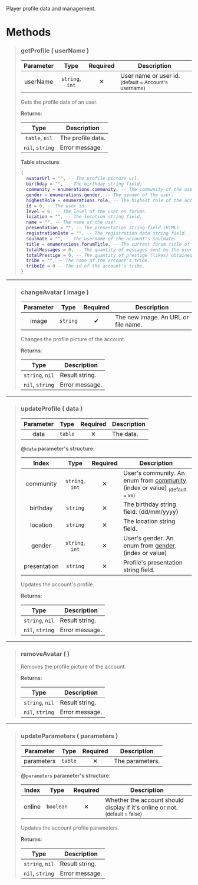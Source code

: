 Player profile data and management.
# Methods
>### getProfile ( userName )
>| Parameter | Type | Required | Description |
>| :-: | :-: | :-: | - |
>| userName | `string`, `int` | ✕ | User name or user id. <sub>(default = Account's username)</sub> |
>
>Gets the profile data of an user.
>
>**Returns**:
>
>| Type | Description |
>| :-: | - |
>| `table`, `nil` | The profile data. |
>| `nil`, `string` | Error message. |
>
>**Table structure**:
>```Lua
>{
>	avatarUrl = "", -- The profile picture url.
>	birthday = "", -- The birthday string field.
>	community = enumerations.community, -- The community of the user.
>	gender = enumerations.gender, -- The gender of the user.
>	highestRole = enumerations.role, -- The highest role of the account based on the discriminator number.
>	id = 0, -- The user id.
>	level = 0, -- The level of the user on forums.
>	location = "", -- The location string field.
>	name = "", -- The name of the user.
>	presentation = "", -- The presentation string field (HTML).
>	registrationDate = "", -- The registration date string field.
>	soulmate = "", -- The username of the account's soulmate.
>	title = enumerations.forumTitle, -- The current forum title of the account based on the level.
>	totalMessages = 0, -- The quantity of messages sent by the user.
>	totalPrestige = 0, -- The quantity of prestige (likes) obtained by the user.
>	tribe = "", -- The name of the account's tribe.
>	tribeId = 0 -- The id of the account's tribe.
>}
>```
---
>### changeAvatar ( image )
>| Parameter | Type | Required | Description |
>| :-: | :-: | :-: | - |
>| image | `string` | ✔ | The new image. An URL or file name. |
>
>Changes the profile picture of the account.
>
>**Returns**:
>
>| Type | Description |
>| :-: | - |
>| `string`, `nil` | Result string. |
>| `nil`, `string` | Error message. |
>
---
>### updateProfile ( data )
>| Parameter | Type | Required | Description |
>| :-: | :-: | :-: | - |
>| data | `table` | ✕ | The data. |
>
>**@`data` parameter's structure**:
>
>| Index | Type | Required | Description |
>| :-: | :-: | :-: | - |
>| 	community | `string`, `int` | ✕ | User's community. An enum from [community](Enumerations.md#community-int). (index or value) <sub>(default = xx)</sub> |
>| 	birthday | `string` | ✕ | The birthday string field. (dd/mm/yyyy) |
>| 	location | `string` | ✕ | The location string field. |
>| 	gender | `string`, `int` | ✕ | User's gender. An enum from [gender](Enumerations.md#gender-int). (index or value) |
>| 	presentation | `string` | ✕ | Profile's presentation string field. |
>
>Updates the account's profile.
>
>**Returns**:
>
>| Type | Description |
>| :-: | - |
>| `string`, `nil` | Result string. |
>| `nil`, `string` | Error message. |
>
---
>### removeAvatar (  )
>
>Removes the profile picture of the account.
>
>**Returns**:
>
>| Type | Description |
>| :-: | - |
>| `string`, `nil` | Result string. |
>| `nil`, `string` | Error message. |
>
---
>### updateParameters ( parameters )
>| Parameter | Type | Required | Description |
>| :-: | :-: | :-: | - |
>| parameters | `table` | ✕ | The parameters. |
>
>**@`parameters` parameter's structure**:
>
>| Index | Type | Required | Description |
>| :-: | :-: | :-: | - |
>| 	online | `boolean` | ✕ | Whether the account should display if it's online or not. <sub>(default = false)</sub> |
>
>Updates the account profile parameters.
>
>**Returns**:
>
>| Type | Description |
>| :-: | - |
>| `string`, `nil` | Result string. |
>| `nil`, `string` | Error message. |
>